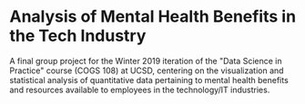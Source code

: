 # Analysis of Mental Health Benefits in the Tech Industry
A final group project for the Winter 2019 iteration of the "Data Science in Practice" course (COGS 108) at UCSD, centering on the visualization and statistical analysis of quantitative data pertaining to mental health benefits and resources available to employees in the technology/IT industries.
